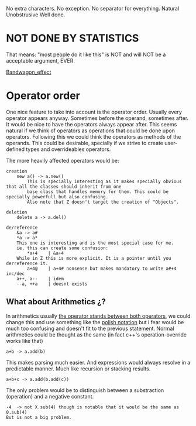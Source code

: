 No extra characters. No exception.
No separator for everything.
Natural
Unobstrusive
Well done.
# NOT  DONE  BY  STATISTICS
That means: "most people do it like this" is NOT and will NOT be a acceptable argument, EVER.

[Bandwagon_effect](https://en.wikipedia.org/wiki/Bandwagon_effect)

# Operator order
One nice feature to take into account is the operator order.
Usually every operator appears anyway. Sometimes before the operand, sometimes after.
It would be nice to have the operators always appear after.
This seems natural if we think of operators as operations that could be done upon operators.
Following this we could think the operators as methods of the operands.
This could be desirable, specially if we strive to create user-defined types and overrideables operators.

The more heavily affected operators would be:
	
	creation
		new a()	-> a.new()
			This is specially interesting as it makes specially obvious that all the classes should inherit from one
			base class that handles memory for them. This could be specially powerfull but also confusing.
			Also note that Z doesn't target the creation of "Objects".
	
	deletion
		delete a -> a.del()
		
	de/reference
		&a -> a#
		*a -> a*
		This one is interesting and is the most special case for me. 
		ie, this can create some confusion:
			*a+4	| &a+4
		While in Z this is more explicit. It is a pointer until you derreference it.
			a+4@	| a+4# nonsense but makes mandatory to write a#+4
	inc/dec
		a++, a--	| idem
		--a, ++a 	| doesnt exists

## What about Arithmetics ¿?
In arithmetics usually [the operator stands between both operators](https://en.wikipedia.org/wiki/Infix_notation),
we could change this and use something like the [polish notation](https://en.wikipedia.org/wiki/Polish_notation) 
but i fear would be much too confusing and doesn't fit to the previous statement.
Normal arithmetics could be thought as the same (in fact c++'s operation-override works like that)

	a+b -> a.add(b)

This makes parsing much easier. And expressions would always resolve in a predictable manner.
Much like recursion or stacking results.

	a+b+c -> a.add(b.add(c))

The only problem would be to distinguish between a substraction (operation) and a negative constant.

	-4	-> not X.sub(4) though is notable that it would be the same as 0.sub(4)
	But is not a big problem.
	
	
